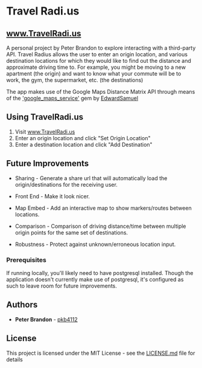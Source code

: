 # Travel Radi.us
## www.TravelRadi.us

A personal project by Peter Brandon to explore interacting with a third-party API. Travel Radius allows the user to enter an origin location, and various destination locations for which they would like to find out the distance and approximate driving time to.  For example, you might be moving to a new apartment (the origin) and want to know what your commute will be to work, the gym, the supermarket, etc. (the destinations)

The app makes use of the Google Maps Distance Matrix API through means of the ['google_maps_service'](https://github.com/edwardsamuel/google-maps-services-ruby) gem by [EdwardSamuel](https://github.com/edwardsamuel) 

## Using TravelRadi.us

1. Visit www.TravelRadi.us
2. Enter an origin location and click "Set Origin Location"
3. Enter a destination location and click "Add Destination"

## Future Improvements

 - Sharing - Generate a share url that will automatically load the origin/destinations for the receiving user.

 - Front End - Make it look nicer. 

 - Map Embed - Add an interactive map to show markers/routes between locations. 

 - Comparison - Comparison of driving distance/time between multiple origin points for the same set of destinations. 

 - Robustness - Protect against unknown/erroneous location input. 


### Prerequisites

If running locally, you'll likely need to have postgresql installed. Though the application doesn't currently make use of postgresql, it's configured as such to leave room for future improvements.

## Authors

* **Peter Brandon** - [pkb4112](https://github.com/pkb4112)

## License

This project is licensed under the MIT License - see the [LICENSE.md](LICENSE.md) file for details


